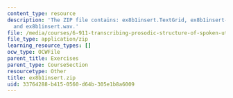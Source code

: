 ```yaml
---
content_type: resource
description: 'The ZIP file contains: ex8b1insert.TextGrid, ex8b1insert-ans.TextGrid,
  and ex8b1insert.wav.'
file: /media/courses/6-911-transcribing-prosodic-structure-of-spoken-utterances-with-tobi-january-iap-2006/33764288b4150560d64b305e1b8a6009_ex8b1insert.zip
file_type: application/zip
learning_resource_types: []
ocw_type: OCWFile
parent_title: Exercises
parent_type: CourseSection
resourcetype: Other
title: ex8b1insert.zip
uid: 33764288-b415-0560-d64b-305e1b8a6009
---
```


